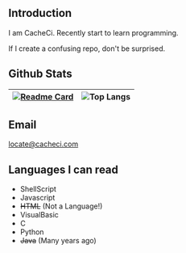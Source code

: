 ## Introduction

I am CacheCi. Recently start to learn programming.

If I create a confusing repo, don't be surprised.



## Github Stats

|[![Readme Card](https://github-readme-stats.vercel.app/api?username=cacheci&include_all_commits=true&show_icons=true&theme=skyblue&count_private=true&hide_border=true)](https://github.com/anuraghazra/github-readme-stats)|![Top Langs](https://github-readme-stats.vercel.app/api/top-langs/?username=cacheci)|
| --- | --- |

## Email
locate@cacheci.com

## Languages I can read

- ShellScript
- Javascript
- ~~HTML~~ (Not a Language!)
- VisualBasic
- C
- Python
- ~~Java~~ (Many years ago)
